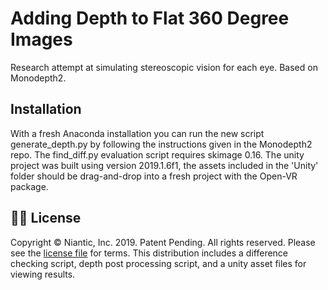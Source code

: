# Adding Depth to Flat 360 Degree Images
Research attempt at simulating stereoscopic vision for each eye. Based on Monodepth2.

## Installation
With a fresh Anaconda installation you can run the new script generate_depth.py by following the instructions given in the Monodepth2 repo. The find_diff.py evaluation script requires skimage 0.16.
The unity project was built using version 2019.1.6f1, the assets included in the 'Unity' folder should be drag-and-drop into a fresh project with the Open-VR package.

## 👩‍⚖️ License
Copyright © Niantic, Inc. 2019. Patent Pending.
All rights reserved.
Please see the [license file](LICENSE) for terms.
This distribution includes a difference checking script, depth post processing script, and a unity asset files for viewing results.
